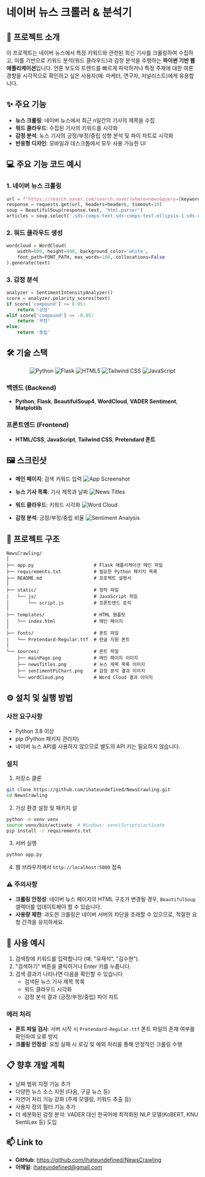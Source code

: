 # 네이버 뉴스 크롤러 & 분석기

## 📝 프로젝트 소개

이 프로젝트는 네이버 뉴스에서 특정 키워드와 관련된 최신 기사를 크롤링하여 수집하고, 이를 기반으로 키워드 분석(워드 클라우드)과 감정 분석을 수행하는 **파이썬 기반 웹 애플리케이션**입니다. 언론 보도의 트렌드를 빠르게 파악하거나 특정 주제에 대한 여론 경향을 시각적으로 확인하고 싶은 사용자(예: 마케터, 연구자, 저널리스트)에게 유용합니다.


## ✨ 주요 기능

- **뉴스 크롤링**: 네이버 뉴스에서 최근 n일간의 기사의 제목을 수집
- **워드 클라우드**: 수집된 기사의 키워드를 시각화
- **감정 분석**: 뉴스 기사의 긍정/부정/중립 성향 분석 및 파이 차트로 시각화
- **반응형 디자인**: 모바일과 데스크톱에서 모두 사용 가능한 UI


## 💻 주요 기능 코드 예시

### 1. 네이버 뉴스 크롤링
```python
url = f"https://search.naver.com/search.naver?where=news&query={keyword}&ds={date_str}&de={date_str}&start={start}"
response = requests.get(url, headers=headers, timeout=10)
soup = BeautifulSoup(response.text, 'html.parser')
articles = soup.select('.sds-comps-text.sds-comps-text-ellipsis-1.sds-comps-text-type-headline1')
```

### 2. 워드 클라우드 생성
```python
wordcloud = WordCloud(
    width=800, height=400, background_color='white',
    font_path=FONT_PATH, max_words=100, collocations=False
).generate(text)
```

### 3. 감정 분석
```python
analyzer = SentimentIntensityAnalyzer()
score = analyzer.polarity_scores(text)
if score['compound'] >= 0.05:
    return '긍정'
elif score['compound'] <= -0.05:
    return '부정'
else:
    return '중립'
```

## 🛠️ 기술 스택

<div align="center">
  <img src="https://img.shields.io/badge/Python-3776AB?style=for-the-badge&logo=python&logoColor=white" alt="Python">
  <img src="https://img.shields.io/badge/Flask-000000?style=for-the-badge&logo=flask&logoColor=white" alt="Flask">
  <img src="https://img.shields.io/badge/HTML5-E34F26?style=for-the-badge&logo=html5&logoColor=white" alt="HTML5">
  <img src="https://img.shields.io/badge/Tailwind_CSS-38B2AC?style=for-the-badge&logo=tailwind-css&logoColor=white" alt="Tailwind CSS">
  <img src="https://img.shields.io/badge/JavaScript-F7DF1E?style=for-the-badge&logo=javascript&logoColor=black" alt="JavaScript">  
</div>


### 백엔드 (Backend)
- **Python**, **Flask**, **BeautifulSoup4**, **WordCloud**, **VADER Sentiment**, **Matplotlib**

### 프론트엔드 (Frontend)
- **HTML/CSS**, **JavaScript**, **Tailwind CSS**, **Pretendard 폰트**


## 🖼️ 스크린샷

- **메인 페이지**: 검색 키워드 입력
![App Screenshot](sources/mainPage.png)

- **뉴스 기사 목록**: 기사 제목과 날짜
![News Titles](sources/newsTitles.png)

- **워드 클라우드**: 키워드 시각화
![Word Cloud](sources/wordCloud.png)

- **감정 분석**: 긍정/부정/중립 비율
![Sentiment Analysis](sources/sentimentPiChart.png)


## 📄 프로젝트 구조

```
NewsCrawling/
│
├── app.py                      # Flask 애플리케이션 메인 파일
├── requirements.txt            # 필요한 Python 패키지 목록
├── README.md                   # 프로젝트 설명서
│
├── static/                     # 정적 파일
│   └── js/                     # JavaScript 파일
│       └── script.js           # 프론트엔드 로직
│
├── templates/                  # HTML 템플릿
│   └── index.html              # 메인 페이지
│
├── fonts/                      # 폰트 파일
|   └── Pretendard-Regular.ttf  # 한글 지원 폰트
|
└── sources/                    # 폰트 파일
    ├── mainPage.png            # 메인 페이지 이미지
    ├── newsTitles.png          # 뉴스 제목 목록 이미지
    ├── sentimentPiChart.png    # 감정 분석 결과 이미지
    └── wordCloud.png           # Word Cloud 결과 이미지
```


## ⚙️ 설치 및 실행 방법

### 사전 요구사항
- Python 3.8 이상
- pip (Python 패키지 관리자)
- 네이버 뉴스 API를 사용하지 않으므로 별도의 API 키는 필요하지 않습니다.

### 설치

1. 저장소 클론
```bash
git clone https://github.com/ihateundefined/NewsCrawling.git
cd NewsCrawling
```

2. 가상 환경 설정 및 패키지 설
```bash
python -m venv venv
source venv/bin/activate  # Windows: venv\Scripts\activate
pip install -r requirements.txt
```

3. 서버 실행
```bash
python app.py
```

4. 웹 브라우저에서 `http://localhost:5000` 접속


### ⚠️ 주의사항
- **크롤링 안정성**: 네이버 뉴스 페이지의 HTML 구조가 변경될 경우, `BeautifulSoup` 셀렉터를 업데이트해야 할 수 있습니다.
- **사용량 제한**: 과도한 크롤링은 네이버 서버의 차단을 초래할 수 있으므로, 적절한 요청 간격을 유지하세요.


## 🌟 사용 예시

1. 검색창에 키워드를 입력합니다 (예: "유재석", "김수현").
2. "검색하기" 버튼을 클릭하거나 Enter 키를 누릅니다.
3. 검색 결과가 나타나면 다음을 확인할 수 있습니다
   - 검색된 뉴스 기사 제목 목록
   - 워드 클라우드 시각화
   - 감정 분석 결과 (긍정/부정/중립) 파이 차트


### 에러 처리
- **폰트 파일 검사**: 서버 시작 시 `Pretendard-Regular.ttf` 폰트 파일의 존재 여부를 확인하여 오류 방지
- **크롤링 안정성**: 요청 실패 시 로깅 및 예외 처리를 통해 안정적인 크롤링 수행


## 📋 향후 개발 계획

- 날짜 범위 지정 기능 추가
- 다양한 뉴스 소스 지원 (다음, 구글 뉴스 등)
- 자연어 처리 기능 강화 (주제 모델링, 키워드 추출 등)
- 사용자 정의 필터 기능 추가
- 더 세분화된 감정 분석: VADER 대신 한국어에 최적화된 NLP 모델(KoBERT, KNU SentiLex 등) 도입


## 📫 Link to

- **GitHub**: https://github.com/ihateundefined/NewsCrawling
- **이메일**: ihateundefined@gmail.com
